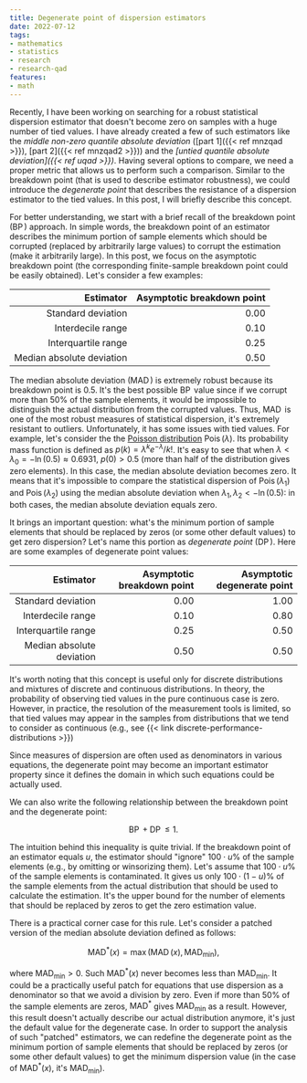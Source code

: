 ```yaml
---
title: Degenerate point of dispersion estimators
date: 2022-07-12
tags:
- mathematics
- statistics
- research
- research-qad
features:
- math
---
```


Recently, I have been working on searching for a robust statistical dispersion estimator
  that doesn't become zero on samples with a huge number of tied values.
I have already created a few of such estimators like
  the *middle non-zero quantile absolute deviation* ([part 1]({{< ref mnzqad >}}), [part 2]({{< ref mnzqad2 >}})) and
  the *[untied quantile absolute deviation]({{< ref uqad >}})*.
Having several options to compare, we need a proper metric that allows us to perform such a comparison.
Similar to the breakdown point (that is used to describe estimator robustness),
  we could introduce the *degenerate point* that describes the resistance of a dispersion estimator to the tied values.
In this post, I will briefly describe this concept.

<!--more-->

For better understanding, we start with a brief recall of the breakdown point ($\operatorname{BP}$) approach.
In simple words,
  the breakdown point of an estimator describes the minimum portion of sample elements which should be corrupted
  (replaced by arbitrarily large values) to corrupt the estimation (make it arbitrarily large).
In this post, we focus on the asymptotic breakdown point
  (the corresponding finite-sample breakdown point could be easily obtained).
Let's consider a few examples:

| Estimator                 | Asymptotic breakdown point |
|--------------------------:|---------------------------:|
| Standard deviation        | 0.00                       |
| Interdecile range         | 0.10                       |
| Interquartile range       | 0.25                       |
| Median absolute deviation | 0.50                       |

The median absolute deviation ($\operatorname{MAD}$) is extremely robust because its breakdown point is 0.5.
It's the best possible $\operatorname{BP}$ value since if we corrupt more than $50\%$ of the sample elements,
  it would be impossible to distinguish the actual distribution from the corrupted values.
Thus, $\operatorname{MAD}$ is one of the most robust measures of statistical dispersion,
 it's extremely resistant to outliers.
Unfortunately, it has some issues with tied values.
For example, let's consider the the [Poisson distribution](https://en.wikipedia.org/wiki/Poisson_distribution)
  $\operatorname{Pois}(\lambda)$.
Its probability mass function is defined as $p(k)=\lambda^k e^{-\lambda} / k!$.
It's easy to see that when $\lambda < \lambda_0 = -\ln(0.5) \approx 0.6931$,
  $p(0) > 0.5$ (more than half of the distribution gives zero elements).
In this case, the median absolute deviation becomes zero.
It means that it's impossible to compare the statistical dispersion of
  $\operatorname{Pois}(\lambda_1)$ and $\operatorname{Pois}(\lambda_2)$
  using the median absolute deviation when $\lambda_1, \lambda_2 < -\ln(0.5)$:
  in both cases, the median absolute deviation equals zero.

It brings an important question: what's the minimum portion of sample elements
  that should be replaced by zeros (or some other default values) to get zero dispersion?
Let's name this portion as *degenerate point* ($\operatorname{DP}$).
Here are some examples of degenerate point values:

| Estimator                 | Asymptotic breakdown point | Asymptotic degenerate point |
|--------------------------:|---------------------------:|----------------------------:|
| Standard deviation        | 0.00                       | 1.00                        |
| Interdecile range         | 0.10                       | 0.80                        |
| Interquartile range       | 0.25                       | 0.50                        |
| Median absolute deviation | 0.50                       | 0.50                        |

It's worth noting that this concept is useful only for discrete distributions and
  mixtures of discrete and continuous distributions.
In theory, the probability of observing tied values in the pure continuous case is zero.
However, in practice, the resolution of the measurement tools is limited,
  so that tied values may appear in the samples from distributions that we tend to consider as continuous
  (e.g., see {{< link discrete-performance-distributions >}})

Since measures of dispersion are often used as denominators in various equations,
  the degenerate point may become an important estimator property
  since it defines the domain in which such equations could be actually used.

We can also write the following relationship between the breakdown point and the degenerate point:

$$
\operatorname{BP}+\operatorname{DP} \leq 1.
$$

The intuition behind this inequality is quite trivial.
If the breakdown point of an estimator equals $u$, the estimator should "ignore" $100\cdot u\%$
  of the sample elements (e.g., by omitting or winsorizing them).
Let's assume that $100\cdot u\%$ of the sample elements is contaminated.
It gives us only $100\cdot (1-u)\%$ of the sample elements from the actual distribution
  that should be used to calculate the estimation.
It's the upper bound for the number of elements that should be replaced by zeros to get the zero estimation value.

There is a practical corner case for this rule.
Let's consider a patched version of the median absolute deviation defined as follows:

$$
\operatorname{MAD}^*(x) = \max(\operatorname{MAD}(x), \operatorname{MAD}_{\min}),
$$

where $\operatorname{MAD}_{\min} > 0$.
Such $\operatorname{MAD}^*(x)$ never becomes less than $\operatorname{MAD}_{\min}$.
It could be a practically useful patch for equations that use dispersion as a denominator
  so that we avoid a division by zero.
Even if more than $50\%$ of the sample elements are zeros, $\operatorname{MAD}^*$
  gives $\operatorname{MAD}_{\min}$ as a result.
However, this result doesn't actually describe our actual distribution anymore,
  it's just the default value for the degenerate case.
In order to support the analysis of such "patched" estimators,
  we can redefine the degenerate point as the minimum portion of sample elements
  that should be replaced by zeros (or some other default values) to get the minimum dispersion value
    (in the case of $\operatorname{MAD}^*(x)$, it's $\operatorname{MAD}_{\min}$).